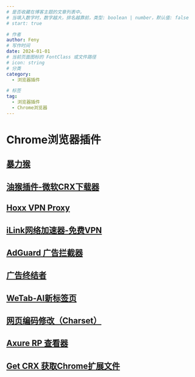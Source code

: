 ```yaml
---
# 是否收藏在博客主题的文章列表中。
# 当填入数字时，数字越大，排名越靠前，类型: boolean | number，默认值: false
# start: true

# 作者
author: Feny
# 写作时间
date: 2024-01-01
# 当前页面图标的 FontClass 或文件路径
# icon: string
# 分类
category:
  - 浏览器插件

# 标签
tag:
  - 浏览器插件
  - Chrome浏览器
---
```


# Chrome浏览器插件

## [暴力猴](https://cdn3.zzzmh.cn/v3/crx/6223ea30365c497388af52ad23a5b216/jinjaccalgkegednnccohejagnlnfdag.zip?auth_key=1706015928-ba82b90a96784aa5b0bbaab1ac436509-0-4b039fbebbc4bfcf40b85523b7b6cadf)

## [油猴插件-微软CRX下载器](https://greasyfork.org/zh-CN/scripts/430849-%E5%BE%AE%E8%BD%AFcrx%E4%B8%8B%E8%BD%BD%E5%99%A8)

## [Hoxx VPN Proxy](https://microsoftedge.microsoft.com/addons/detail/hoxx-vpn-proxy/mmkgibaofkehmmnbcfleonelhenlgcbc?hl=zh-CN)

## [iLink网络加速器-免费VPN ](https://microsoftedge.microsoft.com/addons/detail/ilink%E7%BD%91%E7%BB%9C%E5%8A%A0%E9%80%9F%E5%99%A8%E5%85%8D%E8%B4%B9vpn-%E5%85%8D%E8%B4%B9%E4%BB%A3%E7%90%86-cha/ekkkldemlhnacnfegdihallelglbnhnl?hl=zh-CN)

## [AdGuard 广告拦截器](https://microsoftedge.microsoft.com/addons/detail/adguard-%E5%B9%BF%E5%91%8A%E6%8B%A6%E6%88%AA%E5%99%A8/pdffkfellgipmhklpdmokmckkkfcopbh?hl=zh-CN)

## [广告终结者](https://microsoftedge.microsoft.com/addons/detail/%E5%B9%BF%E5%91%8A%E7%BB%88%E7%BB%93%E8%80%85/poeeejoeepiailahmobhkhcfcppaecjk?hl=zh-CN)

## [WeTab-AI新标签页](https://microsoftedge.microsoft.com/addons/detail/wetabai%E6%96%B0%E6%A0%87%E7%AD%BE%E9%A1%B5/bpelnogcookhocnaokfpoeinibimbeff?hl=zh-CN)

## [网页编码修改（Charset）](https://microsoftedge.microsoft.com/addons/detail/%E7%BD%91%E9%A1%B5%E7%BC%96%E7%A0%81%E4%BF%AE%E6%94%B9%EF%BC%88charset%EF%BC%89/nobgpmgfcojjalaabiecojoeigheopjb?hl=zh-CN)

## [Axure RP 查看器](https://microsoftedge.microsoft.com/addons/detail/axure-rp-%E6%9F%A5%E7%9C%8B%E5%99%A8/aekfeebhjlmielppjlhebapokdkelion?hl=zh-CN)

## [Get CRX 获取Chrome扩展文件](https://chromewebstore.google.com/detail/dijpllakibenlejkbajahncialkbdkjc) 